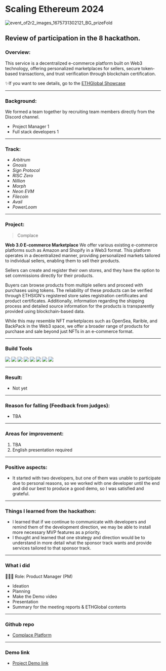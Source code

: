 # Scaling Ethereum 2024
![event_of2r2_images_1675731302121_BG_prizeFold](https://github.com/Joseph-hackathon/hackathon/assets/144579614/d064c764-e36a-4a4a-8ea6-03f4150f5c6a)

## Review of participation in the 8 hackathon.

### Overview:
This service is a decentralized e-commerce platform built on Web3 technology, offering personalized marketplaces for sellers, secure token-based transactions, and trust verification through blockchain certification.

✨If you want to see details, go to the [ETHGlobal Showcase](https://ethglobal.com/showcase/complace-7v01t)

---
### Background:
We formed a team together by recruiting team members directly from the Discord channel.
- Project Manager 1
- Full stack developers 1

---
### Track:
- *Arbitrum*
- *Gnosis* 
- *Sign Protocol* 
- *RISC Zero*
- *Nillion*
- *Morph*
- *Neon EVM*
- *Filecoin*
- *Avail*
- *PowerLoom*

---
### Project:
> Complace

**Web 3.0 E-commerce Marketplace**
We offer various existing e-commerce platforms such as Amazon and Shopify in a Web3 format. This platform operates in a decentralized manner, providing personalized markets tailored to individual sellers, enabling them to sell their products.

Sellers can create and register their own stores, and they have the option to set commissions directly for their products.

Buyers can browse products from multiple sellers and proceed with purchases using tokens. The reliability of these products can be verified through ETHSIGN's registered store sales registration certificates and product certificates. Additionally, information regarding the shipping process and detailed source information for the products is transparently provided using blockchain-based data.

While this may resemble NFT marketplaces such as OpenSea, Rarible, and BackPack in the Web3 space, we offer a broader range of products for purchase and sale beyond just NFTs in an e-commerce format.

---
### Build Tools
<img src="https://img.shields.io/badge/Typescript-3178C6?style=flat&logo=typescript&logoColor=white"/> <img src="https://img.shields.io/badge/Go-00ADD8?style=flat&logo=go&logoColor=white"/> <img src="https://img.shields.io/badge/JavaScript-F7DF1E?style=flat&logo=javascript&logoColor=white"/> <img src="https://img.shields.io/badge/Next.js-ffffff?style=flat&logo=nextdotjs&logoColor=black"/> <img src="https://img.shields.io/badge/React-61DAFB?style=flat&logo=react&logoColor=white"/> <img src="https://img.shields.io/badge/Solidity-363636?style=flat&logo=solidity&logoColor=white"/> <img src="https://img.shields.io/badge/Web3.js-F16822?style=flat&logo=web3dotjs&logoColor=white"/> <img src="https://img.shields.io/badge/Chainlink-375BD2?style=flat&logo=chainlink&logoColor=white"/>

---
### Result:
- Not yet

---
### Reason for falling (Feedback from judges):
- TBA

---
### Areas for improvement:
1) TBA
4) English presentation required

---
### Positive aspects:
- It started with two developers, but one of them was unable to participate due to personal reasons, so we worked with one developer until the end and did our best to produce a good demo, so I was satisfied and grateful.

---
### Things I learned from the hackathon:
- I learned that if we continue to communicate with developers and remind them of the development direction, we may be able to install more necessary MVP features as a priority.
- I thought and learned that one strategy and direction would be to understand in more detail what the sponsor track wants and provide services tailored to that sponsor track.

---
### What i did
👨🏼‍💻 Role: Product Manager (PM)

- Ideation
- Planning
- Make the Demo video
- Presentation
- Summary for the meeting reports & ETHGlobal contents

---
### Github repo
- [Complace Platform](https://github.com/LastHopeOfGPNU/e-commercial-dapp)

---
### Demo link
- [Project Demo link](https://e-commercial-dapp.vercel.app/)
